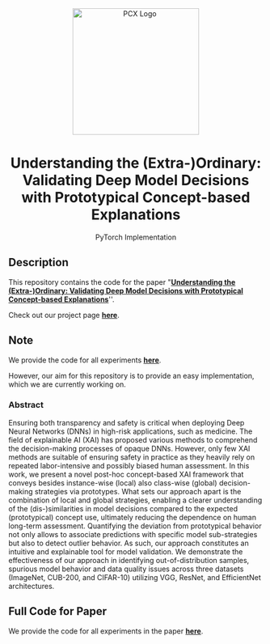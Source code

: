 <div align="center">
<img src="static/PCX-logo.png" width="250" alt="PCX Logo" />
<h1>Understanding the (Extra-)Ordinary: Validating Deep Model Decisions with Prototypical Concept-based Explanations</h1>
<p>
PyTorch Implementation</p>
</div>

## Description

This repository contains the code for the paper "**[Understanding the (Extra-)Ordinary: Validating Deep Model Decisions with Prototypical Concept-based Explanations](https://arxiv.org/pdf/2311.16681)**''.

Check out our project page **[here](https://maxdreyer.github.io/pcx/)**.

## Note
We provide the code for all experiments **[here](https://drive.google.com/file/d/17d3UfYFCBnfqNKcxSCeNbTnrO7amdpzo)**.

However, our aim for this repository is to provide an easy implementation, which we are currently working on.

### Abstract 

Ensuring both transparency and safety is critical when deploying Deep Neural Networks (DNNs) in high-risk applications, such as medicine. The field of explainable AI (XAI) has proposed various methods to comprehend the decision-making processes of opaque DNNs. However, only few XAI methods are suitable of ensuring safety in practice as they heavily rely on repeated labor-intensive and possibly biased human assessment. In this work, we present a novel post-hoc concept-based XAI framework that conveys besides instance-wise (local) also class-wise (global) decision-making strategies via prototypes. What sets our approach apart is the combination of local and global strategies, enabling a clearer understanding of the (dis-)similarities in model decisions compared to the expected (prototypical) concept use, ultimately reducing the dependence on human long-term assessment. Quantifying the deviation from prototypical behavior not only allows to associate predictions with specific model sub-strategies but also to detect outlier behavior. As such, our approach constitutes an intuitive and explainable tool for model validation. We demonstrate the effectiveness of our approach in identifying out-of-distribution samples, spurious model behavior and data quality issues across three datasets (ImageNet, CUB-200, and CIFAR-10) utilizing VGG, ResNet, and EfficientNet architectures.




## Full Code for Paper
We provide the code for all experiments in the paper **[here](https://drive.google.com/file/d/17d3UfYFCBnfqNKcxSCeNbTnrO7amdpzo)**.

